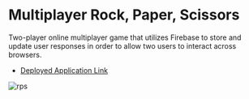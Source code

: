 # Multiplayer Rock, Paper, Scissors

Two-player online multiplayer game that utilizes Firebase to store and update user responses in order to allow two users to interact across browsers.

* [Deployed Application Link](https://calm-springs-38589.herokuapp.com/)

![rps](https://cloud.githubusercontent.com/assets/18273101/21714884/26f3c242-d3b6-11e6-86f9-7a6946f88aee.gif)

